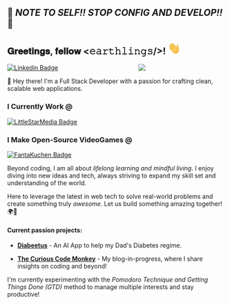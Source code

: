 ## 📝 *NOTE TO SELF!! STOP CONFIG AND DEVELOP!!* 🚀

<h2> 𝐆𝐫𝐞𝐞𝐭𝐢𝐧𝐠𝐬, 𝐟𝐞𝐥𝐥𝐨𝐰 <𝚎𝚊𝚛𝚝𝚑𝚕𝚒𝚗𝚐𝚜/>! <img src="https://raw.githubusercontent.com/ABSphreak/ABSphreak/master/gifs/Hi.gif" width="30px"></h2>

<img align='right' src='https://user-images.githubusercontent.com/5713670/87202985-820dcb80-c2b6-11ea-9f56-7ec461c497c3.gif' width='200"'>

[![Linkedin Badge](https://img.shields.io/badge/-jchusband-blue?style=flat-square&logo=Linkedin&logoColor=white&link=https://www.linkedin.com/in/jchusband/)](https://www.linkedin.com/in/jchusband/)

👋 Hey there! I'm a Full Stack Developer with a passion for crafting clean, scalable web applications.

### I Currently Work @

[![LittleStarMedia Badge](https://img.shields.io/badge/-LittleStarMedia-lightgrey?style=flat-square&logo=github&logoColor=white&link=https://github.com/littlestarmedia)](https://github.com/littlestarmedia)

### I Make Open-Source VideoGames @

[![FantaKuchen Badge](https://img.shields.io/badge/-FantaKuchen-lightgrey?style=flat-square&logo=github&logoColor=white&link=https://github.com/fantakuchen)](https://github.com/fantakuchen)

Beyond coding, I am all about *lifelong learning and mindful living*. I enjoy diving into new ideas and tech, always striving to expand my skill set and understanding of the world.

Here to leverage the latest in web tech to solve real-world problems and create something truly *awesome*. Let us build something amazing together! 🌍🚀

#### Current passion projects:

- **[Diabeetus](https://github.com/JamesHusband/Diabeetus)** - An AI App to help my Dad's Diabetes regime.

- **[The Curious Code Monkey](https://github.com/JamesHusband/TheCuriousCodeMonkey)** - My blog-in-progress, where I share insights on coding and beyond!

I'm currently experimenting with the *Pomodoro Technique and Getting Things Done (GTD)* method to manage multiple interests and stay productive!

